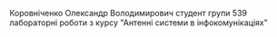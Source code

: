 Коровніченко Олександр Володимирович студент групи 539 лабораторні роботи з курсу "Антенні системи в інфокомунікаціях"
